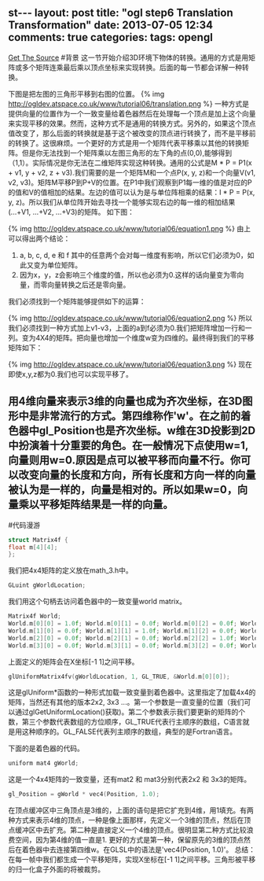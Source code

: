  st---
layout: post
title: "ogl step6 Translation Transformation"
date: 2013-07-05 12:34
comments: true
categories: 
tags: opengl
---
[Get The Source](https://github.com/sweetdark/openglex)
#背景
这一节开始介绍3D环境下物体的转换。通用的方式是用矩阵或多个矩阵连乘最后乘以顶点坐标来实现转换。后面的每一节都会详解一种转换。

下图是把左图的三角形平移到右图的位置。
{% img http://ogldev.atspace.co.uk/www/tutorial06/translation.png %}
一种方式是提供向量的位置作为一个一致变量给着色器然后在处理每一个顶点是加上这个向量来实现平移的效果。然而，这种方式不是通用的转换方式。另外的，如果这个顶点值改变了，那么后面的转换就是基于这个被改变的顶点进行转换了，而不是平移前的转换了。这很麻烦。一个更好的方式是用一个矩阵代表平移乘以其他的转换矩阵。但是你无法找到一个矩阵乘以左图三角形的左下角的点(0,0),能够得到（1,1）。实际情况是你无法在二维矩阵实现这种转换。通用的公式是M * P = P1(x + v1, y + v2, z + v3).我们需要的是一个矩阵M和一个点P(x, y, z)和一个向量V(v1, v2, v3)。矩阵M平移P到P+V的位置。在P1中我们观察到P1每一维的值是对应的P的值和V的值相加的结果。左边的值可以认为是与单位阵相乘的结果：I * P = P(x, y, z)。所以我们从单位阵开始去寻找一个能够实现右边的每一维的相加结果(...+V1, ...+V2, ...+V3)的矩阵。 如下图：

{% img http://ogldev.atspace.co.uk/www/tutorial06/equation1.png %}
由上可以得出两个结论：
1.	a, b, c, d, e 和 f 其中的任意两个会对每一维度有影响，所以它们必须为0，如此又变为单位矩阵。
2.	因为x，y，z会影响三个维度的值，所以也必须为0.这样的话向量变为零向量，而零向量转换之后还是零向量。

我们必须找到一个矩阵能够提供如下的运算：

{% img http://ogldev.atspace.co.uk/www/tutorial06/equation2.png %}
所以我们必须找到一种方式加上v1-v3，上面的a到f必须为0.我们把矩阵增加一行和一列。变为4X4的矩阵。把向量也增加一个维度w变为四维的。最终得到我们的平移矩阵如下：

{% img http://ogldev.atspace.co.uk/www/tutorial06/equation3.png %}
现在即使x,y,z都为0.我们也可以实现平移了。 

用4维向量来表示3维的向量也成为齐次坐标，在3D图形中是非常流行的方式。第四维称作'w'。在之前的着色器中gl_Position也是齐次坐标。w维在3D投影到2D中扮演着十分重要的角色。在一般情况下点使用w=1,向量则用w=0.原因是点可以被平移而向量不行。你可以改变向量的长度和方向，所有长度和方向一样的向量被认为是一样的，向量是相对的。所以如果w=0，向量乘以平移矩阵结果是一样的向量。
--------------------------------

<!-- more -->
#代码漫游
``` c
struct Matrix4f {
float m[4][4];
};
```
我们把4x4矩阵的定义放在math_3.h中。
``` c
GLuint gWorldLocation;
```
我们用这个句柄去访问着色器中的一致变量world matrix。
``` c
Matrix4f World;
World.m[0][0] = 1.0f; World.m[0][1] = 0.0f; World.m[0][2] = 0.0f; World.m[0][3] = sin(Scale);
World.m[1][0] = 0.0f; World.m[1][1] = 1.0f; World.m[1][2] = 0.0f; World.m[1][3] = 0.0f;
World.m[2][0] = 0.0f; World.m[2][1] = 0.0f; World.m[2][2] = 1.0f; World.m[2][3] = 0.0f;
World.m[3][0] = 0.0f; World.m[3][1] = 0.0f; World.m[3][2] = 0.0f; World.m[3][3] = 1.0f;
```
上面定义的矩阵会在X坐标[-1 1]之间平移。
``` c
glUniformMatrix4fv(gWorldLocation, 1, GL_TRUE, &World.m[0][0]);
```
这是glUniform*函数的一种形式加载一致变量到着色器中。这里指定了加载4x4的矩阵，当然还有其他的版本2x2, 3x3 ...。第一个参数是一直变量的位置（我们可以通过glGetUniformLocation()获取)。第二个参数表示我们要更新的矩阵的个数，第三个参数代表数组的方位顺序，GL_TRUE代表行主顺序的数组，C语言就是用这种顺序的。GL_FALSE代表列主顺序的数组，典型的是Fortran语言。

下面的是着色器的代码。
``` c
uniform mat4 gWorld;
```
这是一个4x4矩阵的一致变量，还有mat2 和 mat3分别代表2x2 和 3x3的矩阵。
``` c
gl_Position = gWorld * vec4(Position, 1.0);
```
在顶点缓冲区中三角顶点是3维的，上面的语句是把它扩充到4维，用1填充。有两种方式来表示4维的顶点，一种是像上面那样，先定义一个3维的顶点，然后在顶点缓冲区中去扩充。第二种是直接定义一个4维的顶点。很明显第二种方式比较浪费空间，因为第4维的值一直是1. 更好的方式是第一种，保留原先的3维的顶点然后在着色器中去连接第四维w。在GLSL中的语法是'vec4(Position, 1.0)'。
总结：在每一帧中我们都生成一个平移矩阵，实现X坐标在[-1 1]之间平移。三角形被平移的归一化盒子外面的将被裁剪。
